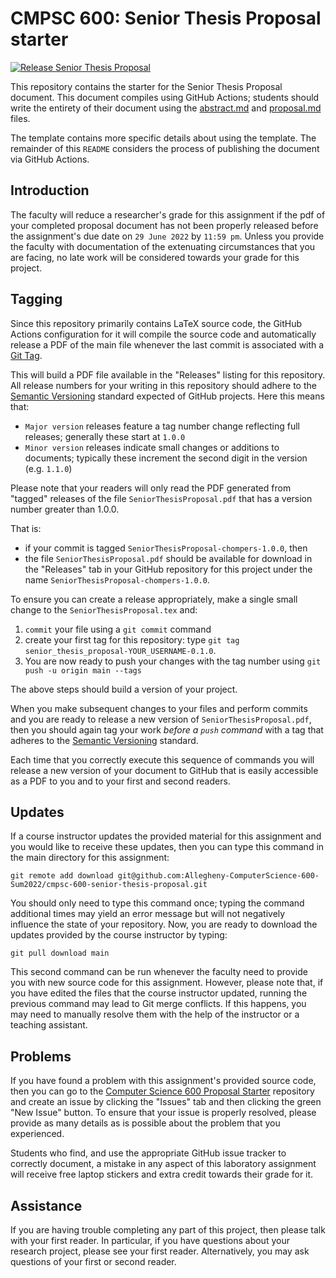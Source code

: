 # CMPSC 600: Senior Thesis Proposal starter

[![Release Senior Thesis Proposal](../../actions/workflows/main.yml/badge.svg)](../../actions/workflows/main.yml)

This repository contains the starter for the Senior Thesis Proposal document. This
document compiles using GitHub Actions; students should write the entirety of their
document using the [abstract.md](abstract.md) and [proposal.md](proposal.md) files.

The template contains more specific details about using the template. The remainder
of this `README` considers the process of publishing the document via GitHub Actions.

## Introduction

The faculty will reduce a researcher's grade for this assignment if
the pdf of your completed proposal document has not been properly released before the
assignment's due date on `29 June 2022` by `11:59 pm`. Unless
you provide the faculty with documentation of the extenuating circumstances 
that you are facing, no late work will be considered towards your
grade for this project.

## Tagging

Since this repository primarily contains LaTeX source code, the GitHub Actions 
configuration for it will compile the source code and automatically release a
PDF of the main file whenever the last commit is associated with a [Git
Tag](https://git-scm.com/book/en/v2/Git-Basics-Tagging). 

This will build a PDF file available in the "Releases" listing
for this repository. All release numbers for your writing in this repository
should adhere to the [Semantic Versioning](http://semver.org/) standard expected
of GitHub projects. Here this means that:

* `Major version` releases feature a tag number change reflecting full releases; generally these start at `1.0.0`
* `Minor version` releases indicate small changes or additions to documents; typically these increment the second digit in the version (e.g. `1.1.0`)

Please note that your readers will only read the PDF generated from "tagged" releases 
of the file `SeniorThesisProposal.pdf` that has a version number greater than
1.0.0. 

That is:

* if your commit is tagged `SeniorThesisProposal-chompers-1.0.0`, then 
* the file `SeniorThesisProposal.pdf` should be available for download in the "Releases" tab in your GitHub repository for this project under the name
`SeniorThesisProposal-chompers-1.0.0`.

To ensure you can create a release appropriately, make a single small change to the
`SeniorThesisProposal.tex` and:

1. `commit` your file using a `git commit` command
2. create your first tag for this repository: type `git tag senior_thesis_proposal-YOUR_USERNAME-0.1.0`. 
3. You are now ready to push your changes with the tag number using  `git push -u origin main --tags`

The above steps should build a version of your project.

When you make subsequent changes to your files and perform commits and you are
ready to release a new version of `SeniorThesisProposal.pdf`, then you should
again tag your work _before a `push` command_ with a tag that
adheres to the [Semantic Versioning](http://semver.org/) standard. 

Each time that you correctly execute this sequence of commands you will release a new
version of your document to GitHub that is easily accessible as a PDF to you and
to your first and second readers.

## Updates

If a course instructor updates the provided material for this assignment and
you would like to receive these updates, then you can type this command in the
main directory for this assignment:

```
git remote add download git@github.com:Allegheny-ComputerScience-600-Sum2022/cmpsc-600-senior-thesis-proposal.git
```

You should only need to type this command once; typing the command additional
times may yield an error message but will not negatively influence the state of
your repository. Now, you are ready to download the updates provided by the
course instructor by typing:

```
git pull download main
```

This second command can be run whenever the faculty need to provide you
with new source code for this assignment. However, please note that, if you have
edited the files that the course instructor updated, running the previous
command may lead to Git merge conflicts. If this happens, you may need to
manually resolve them with the help of the instructor or a teaching assistant.

## Problems

If you have found a problem with this assignment's provided source code, then
you can go to the [Computer Science 600 Proposal
Starter](https://github.com/Allegheny-ComputerScience-600-Sum2022/cmpsc-600-senior-thesis-proposal)
repository and create an issue by clicking the "Issues" tab and then clicking
the green "New Issue" button. To ensure that your issue is properly resolved,
please provide as many details as is possible about the problem that you
experienced.

Students who find, and use the appropriate GitHub issue tracker to correctly
document, a mistake in any aspect of this laboratory assignment will receive
free laptop stickers and extra credit towards their grade for it.

## Assistance

If you are having trouble completing any part of this project, then please talk
with your first reader. In particular, if you have questions about your research project, please
see your first reader. Alternatively, you may ask questions of your first or second reader.
